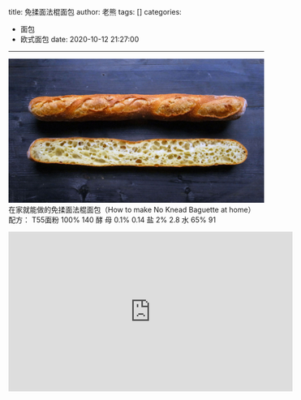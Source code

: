 title: 免揉面法棍面包
author: 老熊
tags: []
categories:
  - 面包
  - 欧式面包
date: 2020-10-12 21:27:00
---
![](/images/pasted-3.jpg)
在家就能做的免揉面法棍面包（How to make No Knead Baguette at home）
配方：
T55面粉  100%    140
酵     母   0.1%    0.14
盐           2%      2.8
水           65%    91

<iframe width="560" height="315" src="https://www.youtube.com/embed/nsV8ptzkeZI" frameborder="0" allow="accelerometer; autoplay; clipboard-write; encrypted-media; gyroscope; picture-in-picture" allowfullscreen></iframe>